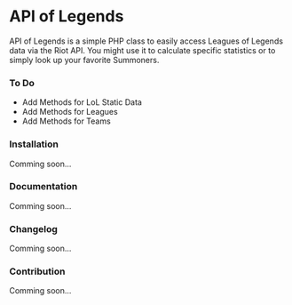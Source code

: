 # API of Legends

API of Legends is a simple PHP class to easily access Leagues of Legends data via the Riot API. You might use it to calculate specific statistics or to simply look up your favorite Summoners.

### To Do

- Add Methods for LoL Static Data
- Add Methods for Leagues
- Add Methods for Teams

### Installation

Comming soon...

### Documentation

Comming soon...

### Changelog

Comming soon...

### Contribution

Comming soon...